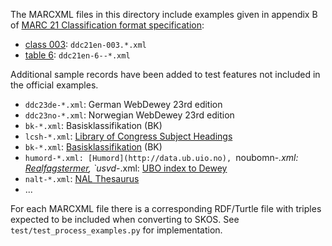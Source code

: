 The MARCXML files in this directory include examples given in appendix B of
[MARC 21 Classification format specification](https://www.loc.gov/marc/classification/):

* [class 003](https://www.loc.gov/marc/classification/examples.html#ddc003): `ddc21en-003.*.xml`
* [table 6](https://www.loc.gov/marc/classification/examples.html#ddc6): `ddc21en-6--*.xml`

Additional sample records have been added to test features not included in the official examples.

* `ddc23de-*.xml`: German WebDewey 23rd edition
* `ddc23no-*.xml`: Norwegian WebDewey 23rd edition
* `bk-*.xml`: Basisklassifikation (BK)
* `lcsh-*.xml`: [Library of Congress Subject Headings](http://id.loc.gov/)
* `bk-*.xml`: [Basisklassifikation](http://uri.gbv.de) (BK)
* `humord-*.xml: [Humord](http://data.ub.uio.no), `noubomn-*.xml: [Realfagstermer](http://data.ub.uio.no), `usvd-*.xml: [UBO index to Dewey](http://data.ub.uio.no)
* `nalt-*.xml`: [NAL Thesaurus](https://agclass.nal.usda.gov/download.shtml)
* ...

For each MARCXML file there is a corresponding RDF/Turtle file with triples expected to be included
when converting to SKOS. See `test/test_process_examples.py` for implementation.
